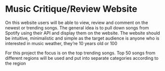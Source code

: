 # Music Critique/Review Website

On this website users will be able to view, review and comment on the newest or trending songs. The general idea is to pull down songs from Spotify using their API and display them on the website. The website should be intuitive, minimalistic and simple as the target audience is anyone who is interested in music weather, they’re 10 years old or 100

For this project the focus is on the top trending songs. Top 50 songs from different regions will be used and put into separate categories according to the region
